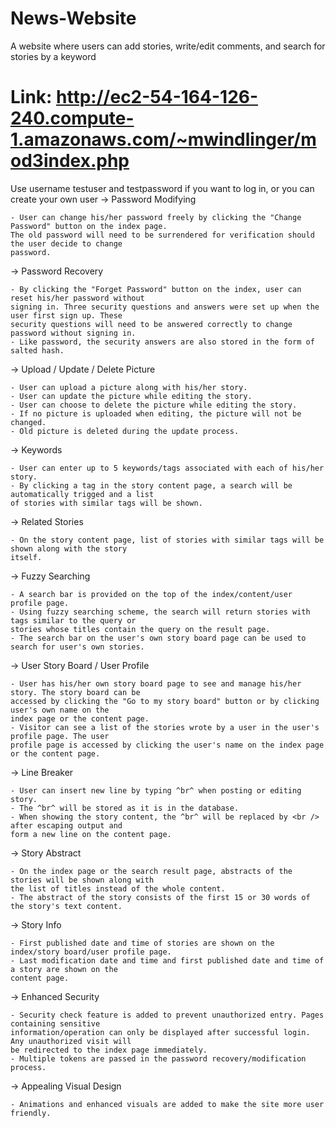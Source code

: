 # News-Website
A website where users can add stories, write/edit comments, and search for stories by a keyword
# Link: http://ec2-54-164-126-240.compute-1.amazonaws.com/~mwindlinger/mod3index.php

Use username testuser and testpassword if you want to log in, or you can create your own user
-> Password Modifying

    - User can change his/her password freely by clicking the "Change Password" button on the index page.
    The old password will need to be surrendered for verification should the user decide to change
    password.
-> Password Recovery

    - By clicking the "Forget Password" button on the index, user can reset his/her password without
    signing in. Three security questions and answers were set up when the user first sign up. These
    security questions will need to be answered correctly to change password without signing in.
    - Like password, the security answers are also stored in the form of salted hash.
-> Upload / Update / Delete Picture

    - User can upload a picture along with his/her story.
    - User can update the picture while editing the story.
    - User can choose to delete the picture while editing the story.
    - If no picture is uploaded when editing, the picture will not be changed.
    - Old picture is deleted during the update process.
-> Keywords

    - User can enter up to 5 keywords/tags associated with each of his/her story.
    - By clicking a tag in the story content page, a search will be automatically trigged and a list
    of stories with similar tags will be shown.
-> Related Stories

    - On the story content page, list of stories with similar tags will be shown along with the story
    itself.
-> Fuzzy Searching

    - A search bar is provided on the top of the index/content/user profile page.
    - Using fuzzy searching scheme, the search will return stories with tags similar to the query or
    stories whose titles contain the query on the result page.
    - The search bar on the user's own story board page can be used to search for user's own stories.
-> User Story Board / User Profile

    - User has his/her own story board page to see and manage his/her story. The story board can be
    accessed by clicking the "Go to my story board" button or by clicking user's own name on the
    index page or the content page.
    - Visitor can see a list of the stories wrote by a user in the user's profile page. The user
    profile page is accessed by clicking the user's name on the index page or the content page.
-> Line Breaker

    - User can insert new line by typing ^br^ when posting or editing story.
    - The ^br^ will be stored as it is in the database.
    - When showing the story content, the ^br^ will be replaced by <br /> after escaping output and
    form a new line on the content page.
-> Story Abstract

    - On the index page or the search result page, abstracts of the stories will be shown along with
    the list of titles instead of the whole content.
    - The abstract of the story consists of the first 15 or 30 words of the story's text content.
-> Story Info

    - First published date and time of stories are shown on the index/story board/user profile page.
    - Last modification date and time and first published date and time of a story are shown on the 
    content page.
-> Enhanced Security

    - Security check feature is added to prevent unauthorized entry. Pages containing sensitive
    information/operation can only be displayed after successful login. Any unauthorized visit will 
    be redirected to the index page immediately.
    - Multiple tokens are passed in the password recovery/modification process.
-> Appealing Visual Design

    - Animations and enhanced visuals are added to make the site more user friendly.
